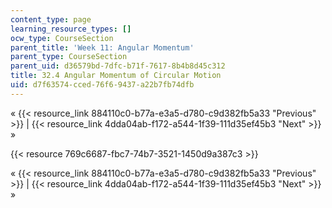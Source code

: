 ```yaml
---
content_type: page
learning_resource_types: []
ocw_type: CourseSection
parent_title: 'Week 11: Angular Momentum'
parent_type: CourseSection
parent_uid: d36579bd-7dfc-b71f-7617-8b4b8d45c312
title: 32.4 Angular Momentum of Circular Motion
uid: d7f63574-cced-76f6-9437-a22b7fb74dfb
---
```


« {{< resource_link 884110c0-b77a-e3a5-d780-c9d382fb5a33 "Previous" >}} | {{< resource_link 4dda04ab-f172-a544-1f39-111d35ef45b3 "Next" >}} »

{{< resource 769c6687-fbc7-74b7-3521-1450d9a387c3 >}}

« {{< resource_link 884110c0-b77a-e3a5-d780-c9d382fb5a33 "Previous" >}} | {{< resource_link 4dda04ab-f172-a544-1f39-111d35ef45b3 "Next" >}} »